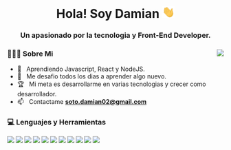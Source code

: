 <h1 align="center"> Hola! Soy Damian <img src="https://github.com/dmi4n/dmi4n/blob/main/Hi.gif" width="29px"></h1>

<h3 align="center">
Un apasionado por la tecnologia y Front-End Developer.
</h3>


<div>
    <a href="https://github.com/dmi4n">
    <img align="right" src="https://github-readme-stats.vercel.app/api/top-langs/?username=dmi4n&theme=radical&locale=es">
    </a>
<div align="left"> 
  <h3> 👨🏻‍💻 Sobre Mi </h3>

  - 🌱 &nbsp; Aprendiendo Javascript, React y NodeJS.
  - 💪 &nbsp; Me desafio todos los dias a aprender algo nuevo.
  - 🏆 &nbsp; Mi meta es desarrollarme en varias tecnologias y crecer como desarrollador.
  - 📫 &nbsp; Contactame **soto.damian02@gmail.com**
	
</div> 
</div>

<div align='left'>
  <h3> 💻 Lenguajes y Herramientas </h3>
  <p>
	<a src="https://www.w3schools.com/html/"><img src="https://img.icons8.com/color/48/000000/html-5.png"/></a>
	<a src="https://www.w3schools.com/css/"><img src="https://img.icons8.com/color/48/000000/css3.png"/></a>
	<a src="https://www.javascript.com/"><img src="https://img.icons8.com/color/48/000000/javascript.png"/></a>
	<a src="https://www.typescriptlang.org/"><img src="https://img.icons8.com/color/48/000000/typescript.png"/></a>
	<a src="https://www.reactjs.org/"><img src="https://img.icons8.com/color/48/000000/react-native.png"/></a>
	<a src="https://nodejs.org/"><img src="https://img.icons8.com/color/48/000000/nodejs.png"/></a>
	<a src="https://www.mongodb.com/"><img src="https://img.icons8.com/color/48/000000/mongodb.png"/></a>
	<a src="https://visualstudio.microsoft.com/"><img src="https://img.icons8.com/color/48/000000/visual-studio-code-2019.png"/></a>
	<a src="https://www.npmjs.com/"><img src="https://img.icons8.com/color/48/000000/npm.png"/></a>
	<a src="https://getbootstrap.com/"><img src="https://img.icons8.com/color/48/000000/bootstrap.png"/></a>
	<a src="https://github.com/"><img src="https://img.icons8.com/color/48/000000/git.png"/></a>
  <p>
</div> 


<br/>
